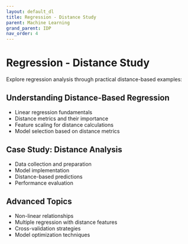 ```yaml
---
layout: default_dl
title: Regression - Distance Study
parent: Machine Learning
grand_parent: IDP
nav_order: 4
---
```


# Regression - Distance Study

Explore regression analysis through practical distance-based examples:

## Understanding Distance-Based Regression
- Linear regression fundamentals
- Distance metrics and their importance
- Feature scaling for distance calculations
- Model selection based on distance metrics

## Case Study: Distance Analysis
- Data collection and preparation
- Model implementation
- Distance-based predictions
- Performance evaluation

## Advanced Topics
- Non-linear relationships
- Multiple regression with distance features
- Cross-validation strategies
- Model optimization techniques